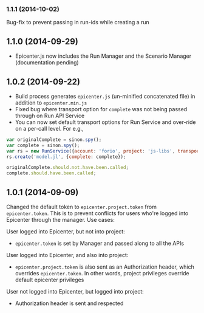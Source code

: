 <a name="1.1.1"></a>
### 1.1.1 (2014-10-02)

Bug-fix to prevent passing in run-ids while creating a run

<a name="1.1.0"></a>
## 1.1.0 (2014-09-29)

- Epicenter.js now includes the Run Manager and the Scenario Manager (documentation pending)

<a name="1.0.2"></a>
## 1.0.2 (2014-09-22)
- Build process generates `epicenter.js` (un-minified concatenated file) in addition to `epicenter.min.js`
- Fixed bug where transport option for `complete` was not being passed through on Run API Service
- You can now set default transport options for Run Service and over-ride on a per-call level. For e.g.,

```javascript
var originalComplete = sinon.spy();
var complete = sinon.spy();
var rs = new RunService({account: 'forio', project: 'js-libs', transport: {complete: originalComplete}});
rs.create('model.jl', {complete: complete});

originalComplete.should.not.have.been.called;
complete.should.have.been.called;
```


<a name="1.0.1"></a>
## 1.0.1 (2014-09-09)

Changed the default token to `epicenter.project.token` from `epicenter.token`. This is to prevent conflicts for users who're logged into Epicenter through the manager. Use cases:

User logged into Epicenter, but not into project:
 - `epicenter.token` is set by Manager and passed along to all the APIs

 User logged into Epicenter, and also into project:
 - `epicenter.project.token` is also sent as an Authorization header, which overrides `epicenter.token`. In other words, project privileges override default epicenter privileges

 User not logged into Epicenter, but logged into project:
 - Authorization header is sent and respected
